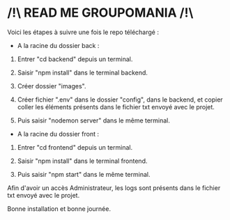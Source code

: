 # /!\ READ ME GROUPOMANIA /!\

Voici les étapes à suivre une fois le repo téléchargé :

- A la racine du dossier back :

1. Entrer "cd backend" depuis un terminal.

1. Saisir "npm install" dans le terminal backend.

2. Créer dossier "images".

3. Créer fichier ".env" dans le dossier "config", dans le backend, et copier coller les éléments présents dans le fichier txt envoyé avec le projet.

4. Puis saisir "nodemon server" dans le même terminal.

- A la racine du dossier front :

1. Entrer "cd frontend" depuis un terminal.

2. Saisir "npm install" dans le terminal frontend.

3. Puis saisir "npm start" dans le même terminal.

Afin d'avoir un accès Administrateur, les logs sont présents dans le fichier txt envoyé avec le projet.

Bonne installation et bonne journée.
